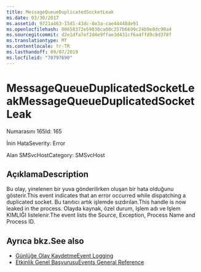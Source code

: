```yaml
---
title: MessageQueueDuplicatedSocketLeak
ms.date: 03/30/2017
ms.assetid: 9721a463-15d1-43dc-8e3a-cae44448de91
ms.openlocfilehash: 00658372e59030ca00c257b6699c24b9e8dc90a4
ms.sourcegitcommit: d2e1dfa7ef2d4e9ffae3d431cf6a4ffd9c8d378f
ms.translationtype: MT
ms.contentlocale: tr-TR
ms.lasthandoff: 09/07/2019
ms.locfileid: "70797690"
---
```

# <a name="messagequeueduplicatedsocketleak"></a><span data-ttu-id="13097-102">MessageQueueDuplicatedSocketLeak</span><span class="sxs-lookup"><span data-stu-id="13097-102">MessageQueueDuplicatedSocketLeak</span></span>
<span data-ttu-id="13097-103">Numarasını 165</span><span class="sxs-lookup"><span data-stu-id="13097-103">Id: 165</span></span>  
  
 <span data-ttu-id="13097-104">İnin Hata</span><span class="sxs-lookup"><span data-stu-id="13097-104">Severity: Error</span></span>  
  
 <span data-ttu-id="13097-105">Alan SMSvcHost</span><span class="sxs-lookup"><span data-stu-id="13097-105">Category: SMSvcHost</span></span>  
  
## <a name="description"></a><span data-ttu-id="13097-106">Açıklama</span><span class="sxs-lookup"><span data-stu-id="13097-106">Description</span></span>  
 <span data-ttu-id="13097-107">Bu olay, yinelenen bir yuva gönderilirken oluşan bir hata olduğunu gösterir.</span><span class="sxs-lookup"><span data-stu-id="13097-107">This event indicates that an error occurred while dispatching a duplicated socket.</span></span> <span data-ttu-id="13097-108">Bu tanıtıcı artık işlemde sızdırılan.</span><span class="sxs-lookup"><span data-stu-id="13097-108">This handle is now leaked in the process.</span></span> <span data-ttu-id="13097-109">Olayda kaynak, özel durum, Işlem adı ve Işlem KIMLIĞI listelenir.</span><span class="sxs-lookup"><span data-stu-id="13097-109">The event lists the Source, Exception, Process Name and Process ID.</span></span>  
  
## <a name="see-also"></a><span data-ttu-id="13097-110">Ayrıca bkz.</span><span class="sxs-lookup"><span data-stu-id="13097-110">See also</span></span>

- [<span data-ttu-id="13097-111">Günlüğe Olay Kaydetme</span><span class="sxs-lookup"><span data-stu-id="13097-111">Event Logging</span></span>](index.md)
- [<span data-ttu-id="13097-112">Etkinlik Genel Başvurusu</span><span class="sxs-lookup"><span data-stu-id="13097-112">Events General Reference</span></span>](events-general-reference.md)
